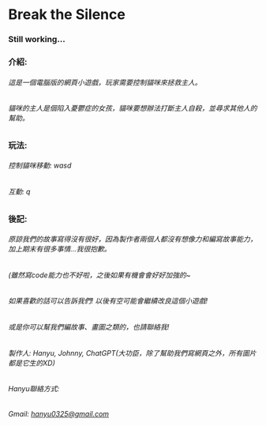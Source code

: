 # Break the Silence
### Still working...
### 介紹:
###### 這是一個電腦版的網頁小遊戲，玩家需要控制貓咪來拯救主人。
###### 貓咪的主人是個陷入憂鬱症的女孩，貓咪要想辦法打斷主人自殺，並尋求其他人的幫助。

### 玩法:
###### 控制貓咪移動: wasd
###### 互動: q

### 後記:
###### 原諒我們的故事寫得沒有很好，因為製作者兩個人都沒有想像力和編寫故事能力，加上期末有很多事情...我很抱歉。
###### (雖然寫code能力也不好啦，之後如果有機會會好好加強的~
###### 如果喜歡的話可以告訴我們! 以後有空可能會繼續改良這個小遊戲!
###### 或是你可以幫我們編故事、畫圖之類的，也請聯絡我!

###### 製作人: Hanyu, Johnny, ChatGPT(大功臣，除了幫助我們寫網頁之外，所有圖片都是它生的XD)

###### Hanyu聯絡方式:
###### Gmail: hanyu0325@gmail.com

